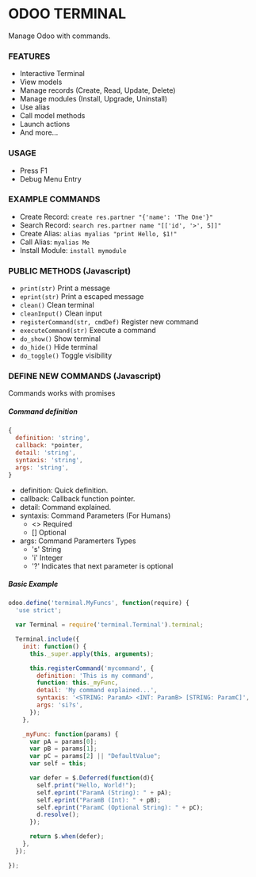 # ODOO TERMINAL

Manage Odoo with commands.

### FEATURES
- Interactive Terminal
- View models
- Manage records (Create, Read, Update, Delete)
- Manage modules (Install, Upgrade, Uninstall)
- Use alias
- Call model methods
- Launch actions
- And more...

### USAGE
- Press F1
- Debug Menu Entry

### EXAMPLE COMMANDS
- Create Record: ```create res.partner "{'name': 'The One'}"```
- Search Record: ```search res.partner name "[['id', '>', 5]]"```
- Create Alias: ```alias myalias "print Hello, $1!"```
- Call Alias: ```myalias Me```
- Install Module: ```install mymodule```


### PUBLIC METHODS (Javascript)
- ```print(str)``` Print a message
- ```eprint(str)``` Print a escaped message
- ```clean()``` Clean terminal
- ```cleanInput()``` Clean input
- ```registerCommand(str, cmdDef)``` Register new command
- ```executeCommand(str)``` Execute a command
- ```do_show()``` Show terminal
- ```do_hide()``` Hide terminal
- ```do_toggle()``` Toggle visibility

### DEFINE NEW COMMANDS (Javascript)
Commands works with promises

##### Command definition
```javascript
{
  definition: 'string',
  callback: *pointer,
  detail: 'string',
  syntaxis: 'string',
  args: 'string',
}
```
- definition: Quick definition.
- callback: Callback function pointer.
- detail: Command explained.
- syntaxis: Command Parameters (For Humans)
    - <> Required
    - [] Optional
- args: Command Paramerters Types
    - 's' String
    - 'i' Integer
    - '?' Indicates that next parameter is optional

##### Basic Example
```javascript
odoo.define('terminal.MyFuncs', function(require) {
  'use strict';

  var Terminal = require('terminal.Terminal').terminal;

  Terminal.include({
    init: function() {
      this._super.apply(this, arguments);

      this.registerCommand('mycommand', {
        definition: 'This is my command',
        function: this._myFunc,
        detail: 'My command explained...',
        syntaxis: '<STRING: ParamA> <INT: ParamB> [STRING: ParamC]',
        args: 'si?s',
      });
    },

    _myFunc: function(params) {
      var pA = params[0];
      var pB = params[1];
      var pC = params[2] || "DefaultValue";
      var self = this;

      var defer = $.Deferred(function(d){
        self.print("Hello, World!");
        self.eprint("ParamA (String): " + pA);
        self.eprint("ParamB (Int): " + pB);
        self.eprint("ParamC (Optional String): " + pC);
        d.resolve();
      });

      return $.when(defer);
    },
  });

});
```
